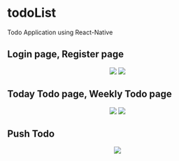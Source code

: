 # todoList
Todo Application using React-Native

## Login page, Register page

<p align="center">
<img src="https://user-images.githubusercontent.com/41279460/96372642-c1e02b00-11a2-11eb-8c6c-cc0769598221.PNG">
<img src="https://user-images.githubusercontent.com/41279460/96372540-42525c00-11a2-11eb-9231-a47769e4c274.PNG">
</p>

## Today Todo page, Weekly Todo page

<p align="center">
<img src="https://user-images.githubusercontent.com/41279460/96372577-6ca41980-11a2-11eb-84ff-1b9e2fff67b4.PNG">
<img src="https://user-images.githubusercontent.com/41279460/96372604-8b0a1500-11a2-11eb-9370-f17ff084b20a.PNG">
</p>

## Push Todo

<p align="center">
<img src="https://user-images.githubusercontent.com/41279460/96372628-abd26a80-11a2-11eb-8a07-3e806ab65309.PNG">
</p>
